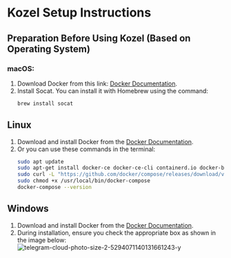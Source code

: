 # Kozel Setup Instructions

## Preparation Before Using Kozel (Based on Operating System)

### macOS:
1. Download Docker from this link: [Docker Documentation](https://docs.docker.com/desktop/setup/install/mac-install/).
2. Install Socat. You can install it with Homebrew using the command:
   ```bash
   brew install socat

## Linux

1. Download and install Docker from the [Docker Documentation](https://docs.docker.com/desktop/setup/install/linux/).
2. Or you can use these commands in the terminal:
   ```bash
   sudo apt update
   sudo apt-get install docker-ce docker-ce-cli containerd.io docker-buildx-plugin docker-compose-plugin
   sudo curl -L "https://github.com/docker/compose/releases/download/v2.29.4/docker-compose-$(uname -s)-$(uname -m)" -o /usr/local/bin/docker-compose
   sudo chmod +x /usr/local/bin/docker-compose
   docker-compose --version

## Windows

1. Download and install Docker from the [Docker Documentation](https://docs.docker.com/desktop/setup/install/windows-install/).
2. During installation, ensure you check the appropriate box as shown in the image below:
![telegram-cloud-photo-size-2-5294071140131661243-y](https://github.com/user-attachments/assets/1a37bfc6-3027-4dfb-944b-aa1be863ca4a)


